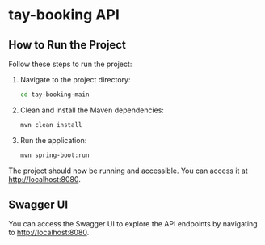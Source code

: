 # tay-booking API


## How to Run the Project

Follow these steps to run the project:

1. Navigate to the project directory:
    ```bash
    cd tay-booking-main
    ```

2. Clean and install the Maven dependencies:
    ```bash
    mvn clean install
    ```

3. Run the application:
    ```bash
    mvn spring-boot:run
    ```


The project should now be running and accessible. You can access it at [http://localhost:8080](http://localhost:8080).

## Swagger UI

You can access the Swagger UI to explore the API endpoints by navigating to [http://localhost:8080](http://localhost:8080).
